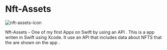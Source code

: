 # Nft-Assets

![nft-assets-icon](https://user-images.githubusercontent.com/49198410/196111081-a0692901-9663-4335-b584-469729977efd.png)


Nft-Assets - One of my first Apps on Swift by using an API . This is a app writen in Swift using Xcode. It use an API that includes data about NFTS that the are shown on the app .

